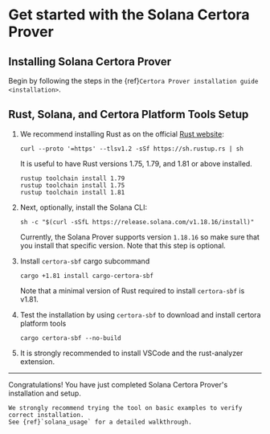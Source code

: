 # Get started with the Solana Certora Prover

## Installing Solana Certora Prover

Begin by following the steps in the {ref}`Certora Prover installation guide <installation>`.

## Rust, Solana, and Certora Platform Tools Setup

1. We recommend installing Rust as on the
   official [Rust website](https://www.rust-lang.org/tools/install): 

   `curl --proto '=https' --tlsv1.2 -sSf https://sh.rustup.rs | sh`

   It is useful to have Rust versions 1.75, 1.79, and 1.81 or above installed.

   ```
   rustup toolchain install 1.79
   rustup toolchain install 1.75
   rustup toolchain install 1.81
   ```

2. Next, optionally, install the Solana CLI:

   `sh -c "$(curl -sSfL https://release.solana.com/v1.18.16/install)"`

	Currently, the Solana Prover supports version `1.18.16` so make sure that you install that specific version. Note that this step is optional.

3. Install `certora-sbf` cargo subcommand

   `cargo +1.81 install cargo-certora-sbf`

   Note that a minimal version of Rust required to install `certora-sbf` is
   v1.81.

4. Test the installation by using `certora-sbf` to download and install certora
   platform tools

   `cargo certora-sbf --no-build`

5. It is strongly recommended to install VSCode and the rust-analyzer extension.

----

Congratulations! You have just completed Solana Certora Prover's installation and setup.

```{caution}
We strongly recommend trying the tool on basic examples to verify correct installation.
See {ref}`solana_usage` for a detailed walkthrough.
```

